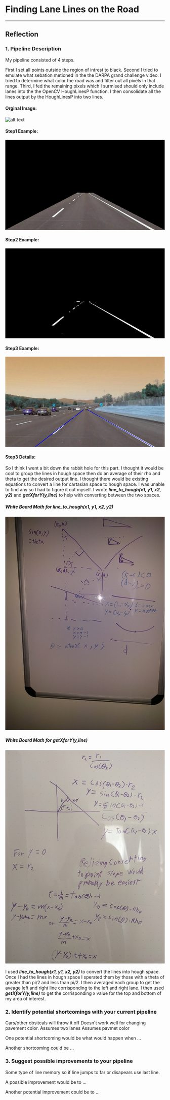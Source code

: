 # **Finding Lane Lines on the Road** 

[//]: # (Image References)

[image0]: ./test_images/solidWhiteCurve.jpg
[image1]: ./test_images_output/ROI_solidWhiteCurve.jpg
[image2]: ./test_images_output/filterRoadColor_solidWhiteCurve.jpg
[image3]: ./test_images_output/lanelinessolidWhiteCurve.jpg


---

## Reflection

### 1. Pipeline Description

My pipeline consisted of 4 steps.

First I set all points outside the region of intrest to black. Second I tried to emulate what sebation metioned in the the DARPA grand challenge video. I tried to determine what color the road was and filter out all pixels in that range. Third, I fed the remaining pixels which I surmised should only include lanes into the the OpenCV HoughLinesP function. I then consolidate all the lines output by the HoughLinesP into two lines.

#### Orginal Image:

![alt text][image0]

#### Step1 Example:

![alt text][image1]

#### Step2 Example:

![alt text][image2]

#### Step3 Example:

![alt text][image3]

#### Step3 Details:

So I think I went a bit down the rabbit hole for this part. I thought it would be cool to group the lines in hough space then do an average of their rho and theta to get the desired output line. I thought there would be existing equations to convert a line for cartasian space to hough space. I was unable to find any so I had to figure it out myself. I wrote **_line_to_hough(x1, y1, x2, y2)_** and **_getXforY(y,line)_** to help with converting between the two spaces.

##### White Board Math for line_to_hough(x1, y1, x2, y2)

![alt text](./supportingImages/IMG_20170807_192552.jpg)

##### White Board Math for getXforY(y,line)

![alt text](./supportingImages/IMG_20170813_131020.jpg)

I used **_line_to_hough(x1, y1, x2, y2)_** to convert the lines into hough space. Once I had the lines in hough space I sperated them by those with a theta of greater than pi/2 and less than pi/2. I then averaged each group to get the aveage left and right line corrisponding to the left and right lane. I then used **_getXforY(y,line)_** to get the corrisponding x value for the top and bottom of my area of interest.

### 2. Identify potential shortcomings with your current pipeline

Cars/other obsitcals will throw it off
Doesn't work well for changing pavement color.
Assumes two lanes
Assumes pavmet color


One potential shortcoming would be what would happen when ... 

Another shortcoming could be ...


### 3. Suggest possible improvements to your pipeline

Some type of line memory so if line jumps to far or disapears use last line.

A possible improvement would be to ...

Another potential improvement could be to ...
